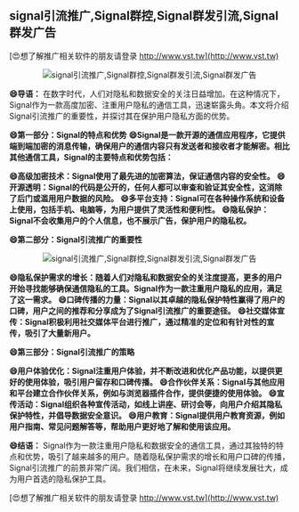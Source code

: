 ## **signal引流推广,Signal群控,Signal群发引流,Signal群发广告**

[😍想了解推广相关软件的朋友请登录 http://www.vst.tw](http://www.vst.tw)

 <center><img src="https://vst.tw/MP4/tuiguang/png/3.png" alt="signal引流推广,Signal群控,Signal群发引流,Signal群发广告"></center>

**😄导语：**
在数字时代，人们对隐私和数据安全的关注日益增加。在这种情况下，Signal作为一款高度加密、注重用户隐私的通信工具，迅速崭露头角。本文将介绍Signal引流推广的重要性，并探讨其在保护用户隐私方面的优势。

**😄第一部分：Signal的特点和优势**
**😄Signal是一款开源的通信应用程序，它提供端到端加密的消息传输，确保用户的通信内容只有发送者和接收者才能解密。相比其他通信工具，Signal的主要特点和优势包括：**

**😄高级加密技术：Signal使用了最先进的加密算法，保证通信内容的安全性。**
**😄开源透明：Signal的代码是公开的，任何人都可以审查和验证其安全性，这消除了后门或滥用用户数据的风险。**
**😄多平台支持：Signal可在各种操作系统和设备上使用，包括手机、电脑等，为用户提供了灵活性和便利性。**
**😄隐私保护：Signal不会收集用户的个人信息，也不展示广告，保护用户的隐私权。**

**😄第二部分：Signal引流推广的重要性**

 <center><img src="https://vst.tw/MP4/tuiguang/png/5.png" alt="signal引流推广,Signal群控,Signal群发引流,Signal群发广告"></center>

**😄隐私保护需求的增长：随着人们对隐私和数据安全的关注度提高，更多的用户开始寻找能够确保通信隐私的工具。Signal作为一款注重用户隐私的应用，满足了这一需求。**
**😄口碑传播的力量：Signal以其卓越的隐私保护特性赢得了用户的口碑，用户之间的推荐和分享成为了Signal引流推广的重要途径。**
**😄社交媒体宣传：Signal积极利用社交媒体平台进行推广，通过精准的定位和有针对性的宣传，吸引了大量新用户。**

**😄第三部分：Signal引流推广的策略**

**😄用户体验优化：Signal注重用户体验，并不断改进和优化产品功能，以提供更好的使用体验，吸引用户留存和口碑传播。**
**😄合作伙伴关系：Signal与其他应用和平台建立合作伙伴关系，例如与浏览器插件合作，提供便捷的使用体验。**
**😄宣传活动：Signal组织各种宣传活动，如线上讲座、研讨会等，向用户介绍其隐私保护特性，并倡导数据安全意识。**
**😄用户教育：Signal提供用户教育资源，例如用户指南、常见问题解答等，帮助用户更好地了解和使用该应用。**

**😄结语：**
Signal作为一款注重用户隐私和数据安全的通信工具，通过其独特的特点和优势，吸引了越来越多的用户。随着隐私保护需求的增长和用户口碑的传播，Signal引流推广的前景非常广阔。我们相信，在未来，Signal将继续发展壮大，成为用户首选的隐私保护工具。

[😍想了解推广相关软件的朋友请登录 http://www.vst.tw](http://www.vst.tw)



